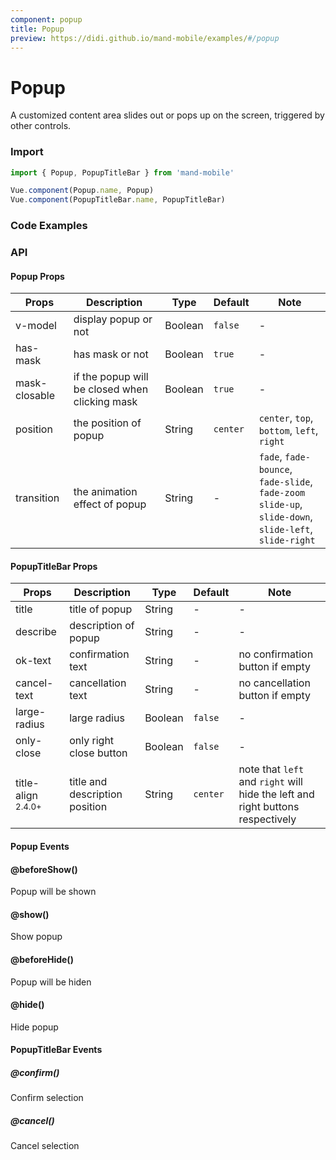```yaml
---
component: popup
title: Popup
preview: https://didi.github.io/mand-mobile/examples/#/popup
---
```


# Popup


A customized content area slides out or pops up on the screen, triggered by other controls.
### Import

```javascript
import { Popup, PopupTitleBar } from 'mand-mobile'

Vue.component(Popup.name, Popup)
Vue.component(PopupTitleBar.name, PopupTitleBar)
```

### Code Examples

<demo-wrapper
  src="src/packages/popup/demo"
  :demos="demos"
/>

<script setup>
const demos = import.meta.globEager('../../../src/packages/popup/demo/demo*.vue')
</script>

<!-- DEMO -->

### API

#### Popup Props
|Props | Description | Type | Default | Note|
|----|-----|------|------|------|
|v-model|display popup or not|Boolean|`false`|-|
|has-mask|has mask or not|Boolean|`true`|-|
|mask-closable|if the popup will be closed when clicking mask|Boolean|`true`|-|
|position|the position of popup|String|`center`|`center`, `top`, `bottom`, `left`, `right`|
|transition|the animation effect of popup|String|-|`fade`, `fade-bounce`, `fade-slide`, `fade-zoom`<br> `slide-up`, `slide-down`, `slide-left`, `slide-right`|

#### PopupTitleBar Props
|Props | Description | Type | Default | Note|
|----|-----|------|------|------|
|title|title of popup|String|-|-|
|describe|description of popup|String|-|-|
|ok-text|confirmation text|String|-|no confirmation button if empty|
|cancel-text|cancellation text|String|-|no cancellation button if empty|
|large-radius|large radius|Boolean|`false`|-|
|only-close|only right close button|Boolean|`false`|-|
|title-align <sup class="version-after">2.4.0+</sup>|title and description position|String|`center`|note that `left` and `right` will hide the left and right buttons respectively|

#### Popup Events

#### @beforeShow()
Popup will be shown

#### @show()
Show popup

#### @beforeHide()
Popup will be hiden

#### @hide()
Hide popup

#### PopupTitleBar Events

##### @confirm()
Confirm selection

##### @cancel()
Cancel selection
